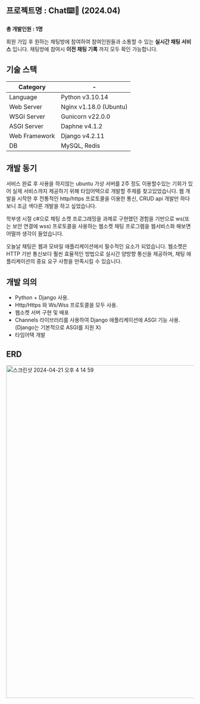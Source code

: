 ## 프로젝트명 : Chat⌨️💬 (2024.04)

**총 개발인원 : 1명**

 회원 가입 후 원하는 채팅방에 참여하여 참여인원들과 소통할 수 있는 **실시간 채팅 서비스** 입니다. 
 채팅방에 참여시 **이전 채팅 기록** 까지 모두 확인 가능합니다.

## 기술 스택

|Category| - |
| --- | --- |
|Language|Python v3.10.14|
|Web Server|Nginx v1.18.0 (Ubuntu)|
|WSGI Server|Gunicorn v22.0.0|
|ASGI Server|Daphne v4.1.2|
|Web Framework|Django v4.2.11|
|DB|MySQL, Redis|

## 개발 동기
서비스 완료 후 사용을 하지않는 ubuntu 가상 서버를 2주 정도 이용할수있는 기회가 있어 실제 서비스까지 제공하기 위해 타임어택으로 개발할 주제를 찾고있었습니다. 웹 개발을 시작한 후 전통적인 http/https 프로토콜을 이용한 통신, CRUD api 개발만 하다보니 조금 색다른 개발을 하고 싶었습니다. 

학부생 시절 c#으로 채팅 소켓 프로그래밍을 과제로 구현했던 경험을 기반으로 ws(또는 보안 연결에 wss) 프로토콜을 사용하는 웹소켓 채팅 프로그램을 웹서비스화 해보면 어떨까 생각이 들었습니다.

오늘날 채팅은 웹과 모바일 애플리케이션에서 필수적인 요소가 되었습니다. 웹소켓은 HTTP 기반 통신보다 훨씬 효율적인 방법으로 실시간 양방향 통신을 제공하며, 채팅 애플리케이션의 중요 요구 사항을 만족시킬 수 있습니다.

## 개발 의의
 * Python + Django 사용.
 * Http/Https 와 Ws/Wss 프로토콜을 모두 사용.
 * 웹소켓 서버 구현 및 배포
 * Channels 라이브러리를 사용하여 Django 애플리케이션에 ASGI 기능 사용. (Django는 기본적으로 ASGI를 지원 X)
 * 타임어택 개발

## ERD

<img width="891" alt="스크린샷 2024-04-21 오후 4 14 59" src="https://github.com/qudwn1114/django-chat/assets/39257040/242be141-8e6f-49bf-8aa7-484ace5e4ea0">
